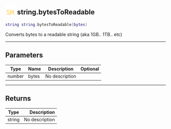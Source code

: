 ## <img src="../../.gitbook/assets/shared.png" width="32" height="32" /> string.bytesToReadable

```lua
string string.bytesToReadable(bytes)
```

Converts bytes to a readable string (aka 1GB.. 1TB.. etc)

------
## Parameters

| Type   | Name | Description | Optional |
| ------ | ---- | ----------- | -------: |
| number | bytes | No description |  |


------
## Returns

| Type   | Description |
| ------ | ----------: |
| string | No description |

